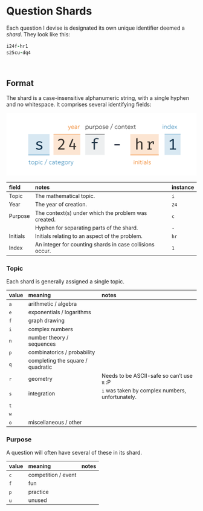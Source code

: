 # Question Shards
<!-- #SQUARK live!
| dest = docs/shards
| title = Shards
| desc = Explaining the question identifier codes used throughout Integrity
| head = Shards
| capt = Question Identifier Codes
-->

Each question I devise is designated its own unique identifier deemed a *shard*. They look like this:

```ruby
i24f-hr1
s25cu-dq4
```


<br>


## Format

The shard is a case-insensitive alphanumeric string, with a single hyphen and no whitespace. It comprises several identifying fields:

![shard fields](../assets/docs/shard-fields.png)

| field | notes | instance |
| :---- | :---- | :------- |
| Topic | The mathematical topic. | `i` |
| Year | The year of creation. | `24` |
| Purpose | The context(s) under which the problem was created. | `c` |
| | Hyphen for separating parts of the shard. | `-` |
| Initials | Initials relating to an aspect of the problem. | `hr` |
| Index | An integer for counting shards in case collisions occur. | `1` |

### Topic
Each shard is generally assigned a single topic.

| value | meaning | notes |
| :---- | :------ | :---- |
| `a` | arithmetic / algebra | |
| `e` | exponentials / logarithms | |
| `f` | graph drawing | |
| `i` | complex numbers | |
| `n` | number theory / sequences | |
| `p` | combinatorics / probability | |
| `q` | completing the square / quadratic | |
| `r` | geometry | Needs to be ASCII-safe so can’t use `π` :P |
| `s` | integration | `i` was taken by complex numbers, unfortunately. |
| `t` |  |  |
| `w` |  |  |
| `o` | miscellaneous / other | |

### Purpose
A question will often have several of these in its shard.

| value | meaning | notes |
| :---- | :------ | :---- |
| `c` | competition / event | |
| `f` | fun | |
| `p` | practice | |
| `u` | unused | |

